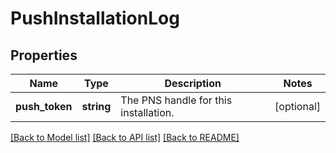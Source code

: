# PushInstallationLog

## Properties
Name | Type | Description | Notes
------------ | ------------- | ------------- | -------------
**push_token** | **string** | The PNS handle for this installation. | [optional] 

[[Back to Model list]](../README.md#documentation-for-models) [[Back to API list]](../README.md#documentation-for-api-endpoints) [[Back to README]](../README.md)


